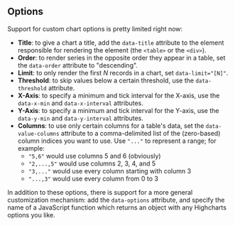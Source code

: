 Options
-------

Support for custom chart options is pretty limited right now:

- **Title**: to give a chart a title, add the `data-title` attribute to the element responsible for rendering the element (the `<table>` or the `<div>`).
- **Order**: to render series in the opposite order they appear in a table, set the `data-order` attribute to "descending".
- **Limit**: to only render the first *N* records in a chart, set `data-limit="[N]"`.
- **Threshold**: to skip values below a certain threshold, use the `data-threshold` attribute.
- **X-Axis**: to specify a minimum and tick interval for the X-axis, use the `data-x-min` and `data-x-interval` attributes.
- **Y-Axis**: to specify a minimum and tick interval for the Y-axis, use the `data-y-min` and `data-y-interval` attributes.
- **Columns**: to use only certain columns for a table's data, set the `data-value-columns` attribute to a comma-delimited list of the (zero-based) column indices you want to use. Use `"..."` to represent a range; for example:
  - `"5,6"` would use columns 5 and 6 (obviously)
  - `"2,...,5"` would use columns 2, 3, 4, and 5
  - `"3,..."` would use every column starting with column 3
  - `"...,3"` would use every column from 0 to 3

In addition to these options, there is support for a more general customization mechanism: add the `data-options` attribute, and specify the name of a JavaScript function which returns an object with any Highcharts options you like.
